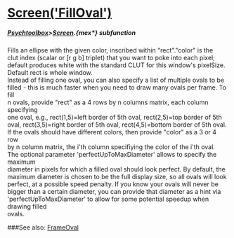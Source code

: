 # [Screen('FillOval')](Screen-FillOval) 
##### [Psychtoolbox](Psychtoolbox)>[Screen](Screen).{mex*} subfunction


Fills an ellipse with the given color, inscribed within "rect"."color" is the  
clut index (scalar or [r g b] triplet) that you want to poke into each pixel;  
default produces white with the standard CLUT for this window's pixelSize.  
Default rect is whole window.  
Instead of filling one oval, you can also specify a list of multiple ovals to be  
filled - this is much faster when you need to draw many ovals per frame. To fill  
n ovals, provide "rect" as a 4 rows by n columns matrix, each column specifying  
one oval, e.g., rect(1,5)=left border of 5th oval, rect(2,5)=top border of 5th  
oval, rect(3,5)=right border of 5th oval, rect(4,5)=bottom border of 5th oval.  
If the ovals should have different colors, then provide "color" as a 3 or 4 row  
by n column matrix, the i'th column specifiying the color of the i'th oval.  
The optional parameter 'perfectUpToMaxDiameter' allows to specify the maximum  
diameter in pixels for which a filled oval should look perfect. By default, the  
maximum diameter is chosen to be the full display size, so all ovals will look  
perfect, at a possible speed penalty. If you know your ovals will never be  
bigger than a certain diameter, you can provide that diameter as a hint via  
'perfectUpToMaxDiameter' to allow for some potential speedup when drawing filled  
ovals.   


###See also:
[FrameOval](Screen-FrameOval)
